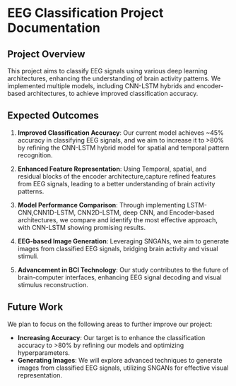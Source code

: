 # EEG Classification Project Documentation

## Project Overview
This project aims to classify EEG signals using various deep learning architectures, enhancing the understanding of brain activity patterns. We implemented multiple models, including CNN-LSTM hybrids and encoder-based architectures, to achieve improved classification accuracy.

## Expected Outcomes
1. **Improved Classification Accuracy**: Our current model achieves ~45% accuracy in classifying EEG signals, and we aim to increase it to >80% by refining the CNN-LSTM hybrid model for spatial and temporal pattern recognition.
  
2. **Enhanced Feature Representation**: Using Temporal, spatial, and residual blocks of the encoder architecture,capture refined features from EEG signals, leading to a better understanding of brain activity patterns.

3. **Model Performance Comparison**: Through implementing LSTM-CNN,CNN1D-LSTM, CNN2D-LSTM, deep CNN, and Encoder-based architectures, we compare and identify the most effective approach, with CNN-LSTM showing promising results.

4. **EEG-based Image Generation**: Leveraging SNGANs, we aim to generate images from classified EEG signals, bridging brain activity and visual stimuli.

5. **Advancement in BCI Technology**: Our study contributes to the future of brain-computer interfaces, enhancing EEG signal decoding and visual stimulus reconstruction.

## Future Work
We plan to focus on the following areas to further improve our project:
- **Increasing Accuracy**: Our target is to enhance the classification accuracy to >80% by refining our models and optimizing hyperparameters.
- **Generating Images**: We will explore advanced techniques to generate images from classified EEG signals, utilizing SNGANs for effective visual representation.

